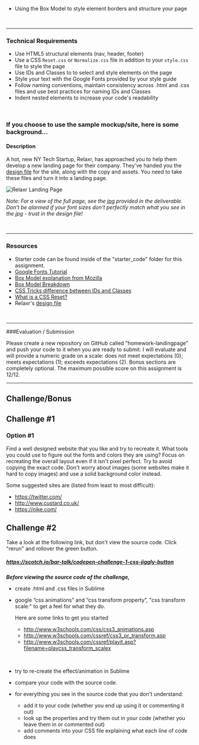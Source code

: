<!-- # FEWD Week #2: Styling with CSS

This assignment is geared to challenge you to create a **single-column** landing page and apply more advanced CSS techniques to it.

**A crucial component of this assignment is to practice building based off of an existing design!**

You have some options for this assignment, but in both cases, you are asked to use the included *design_file.txt*:

- I am including an example mockup as one option for you to build from

- You may also sketch your own **single-column** page and build that

  If you go this route though, please

  - be aware that you will be building off of the site you create for the next couple of assignments
  - include a picture/copy of your mockup/wireframe/sketch with your submission
  - adhere to the *design_file.txt* by styling the corresponding element in your own page..for example, style your "logo/primary heading" instead of "Relaxr" as it is described

  ​ -->

<!-- 

### Real-World Applications

- Building a website from a [design file](design_file.txt)
- Integrating advanced CSS properties
- Choosing and utilizing HTML5 structural elements
- Using `reset.css` or `normalize.css`to start your CSS from scratch without any browser styling -->
- Using the Box Model to style element borders and structure your page

<br>

------

### Technical Requirements

- Use HTML5 structural elements (nav, header, footer)
- Use a CSS `Reset.css` or `Normalize.css` file in addition to your `style.css` file to style the page
- Use IDs and Classes to to select and style elements on the page
- Style your text with the Google Fonts provided by your style guide
- Follow naming conventions, maintain consistency across .html and .css files and use best practices for naming IDs and Classes
- Indent nested elements to increase your code's readability

<br>

### If you choose to use the sample mockup/site, here is some background...

#### Description


A hot, new NY Tech Startup, Relaxr, has approached you to help them develop a new landing page for their company. They've handed you the [design file](design_file.txt) for the site, along with the copy and assets. You need to take these files and turn it into a landing page.


![Relaxr Landing Page](https://i.imgur.com/aiNUaDW.png)

*Note: For a view of the full page, see the [jpg](images/relaxr_landing.jpg) provided in the deliverable. Don't be alarmed if your font sizes don't perfectly match what you see in the jpg - trust in the design file!*

<br>



---

### Resources

- Starter code can be found inside of the "starter_code" folder for this assignment.
- [Google Fonts Tutorial](https://developers.google.com/fonts/docs/getting_started)
- [Box Model explanation from Mozilla](https://developer.mozilla.org/en-US/docs/Web/CSS/box_model)
- [Box Model Breakdown](http://learn.shayhowe.com/html-css/opening-the-box-model/)
- [CSS Tricks difference between IDs and Classes](https://css-tricks.com/the-difference-between-id-and-class/)
- [What is a CSS Reset?](http://www.cssreset.com/what-is-a-css-reset/)
- Relaxr's [design file](design_file.txt)


<br>

---

###Evaluation / Submission

Please create a new repository on GitHub called "homework-landingpage" and push your code to it when you are ready to submit. I will evaluate and will provide a numeric grade on a scale: does not meet expectations (0); meets expectations (1); exceeds expectations (2). Bonus sections are completely optional. The maximum possible score on this assignment is 12/12.

---

## Challenge/Bonus

## Challenge #1



### Option #1

Find a well designed website that you like and try to recreate it. What tools you could use to figure out the fonts and colors they are using? Focus on recreating the overall layout even if it isn't pixel perfect. Try to avoid copying the exact code. Don't worry about images (some websites make it hard to copy images) and use a solid background color instead.

Some suggested sites are (listed from least to most difficult):

- https://twitter.com/
- http://www.custard.co.uk/
- https://nike.com/



## Challenge #2

Take a look at the following link, but don't view the source code.  Click "rerun" and rollover the green button.

##### https://scotch.io/bar-talk/codepen-challenge-1-css-jiggly-button

***Before viewing the source code of the challenge,***

- create .html and .css files in Sublime

- google “css animations” and “css transform property”, "css transform scale:" to get a feel for what they do.

  Here are some links to get you started

  - http://www.w3schools.com/css/css3_animations.asp
  - http://www.w3schools.com/cssref/css3_pr_transform.asp
  - http://www.w3schools.com/cssref/playit.asp?filename=playcss_transform_scalex

  ​

- try to re-create the effect/animation in Sublime

- compare your code with the source code.

- for everything you see in the source code that you don't understand:
  - add it to your code (whether you end up using it or commenting it out)
  - look up the properties and try them out in your code (whether you leave them in or commented out)
  - add comments into your CSS file explaining what each line of code does
